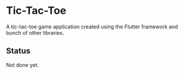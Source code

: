 # Tic-Tac-Toe

A tic-tac-toe game application created using the Flutter framework and bunch of other libraries.

## Status

Not done yet.